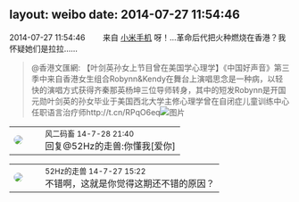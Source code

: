layout: weibo
date: 2014-07-27 11:54:46
---
<meta name="referrer" content="no-referrer" />

2014-07-27 11:54:46  &nbsp;&nbsp;&nbsp;&nbsp;&nbsp;&nbsp; 来自 <a href="http://app.weibo.com/t/feed/22zMnn" rel="nofollow">小米手机</a>
呀！…革命后代把火种燃烧在香港？我怀疑她们是拉拉……
>  @香港文匯網: 【叶剑英孙女上节目曾在美国学心理学】《中国好声音》第三季中来自香港女生组合Robynn&Kendy在舞台上演唱思念是一种病，以轻快的演唱方式获得齐秦那英杨坤三位导师转身，其中的短发Robynn是开国元勋叶剑英的孙女毕业于美国西北大学主修心理学曾在自闭症儿童训练中心任职语言治疗师http://t.cn/RPqO6eq ​​​
>  ![图片](https://ww3.sinaimg.cn/large/9ce4bf2fgw1eiqb1jxejvj20f90a6mxm.jpg)

<table style="width: 100%;">
  <tr>
    <td style="width: 40px;"><img style="border-radius:50%" src="https://tva3.sinaimg.cn/crop.0.0.639.639.50/6d2a6003jw8f3idy69w2gj20hs0hrt9g.jpg?KID=imgbed,tva&Expires=1624465760&ssig=KgSP4g0Jco"></td>
    <td colspan="2"><small>风二码畜 14-7-28 21:40</small><br/>回复@52Hz的走兽:你懂我[爱你]</td>
  </tr>
</table>

<table style="width: 100%;">
  <tr>
    <td style="width: 40px;"><img style="border-radius:50%" src="https://tva4.sinaimg.cn/crop.0.0.180.180.50/8beaf773jw1e8qgp5bmzyj2050050aa8.jpg?KID=imgbed,tva&Expires=1624465760&ssig=kqiwk11USV"></td>
    <td colspan="2"><small>52Hz的走兽 14-7-27 15:22</small><br/>不错啊，这就是你觉得这期还不错的原因？</td>
  </tr>
</table>
